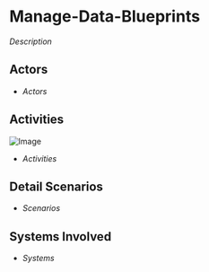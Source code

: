 # Manage-Data-Blueprints

_Description_

## Actors

* _Actors_

## Activities

![Image](./UseCases/Manage-Data-Blueprints/Activities.png)

* _Activities_

## Detail Scenarios

* _Scenarios_

## Systems Involved

* _Systems_


